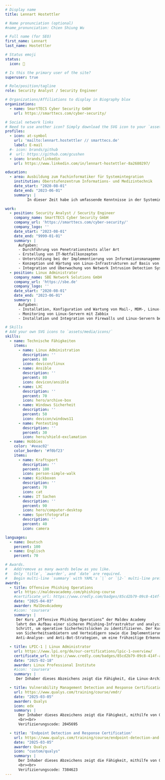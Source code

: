```yaml
---
# Display name
title: Lennart Hostettler

# Name pronunciation (optional)
#name_pronunciation: Chien Shiung Wu

# Full name (for SEO)
first_name: Lennart
last_name: Hostettler

# Status emoji
status:
  icon: 🔐

# Is this the primary user of the site?
superuser: true

# Role/position/tagline
role: Security Analyst / Security Engineer

# Organizations/Affiliations to display in Biography blox
organizations:
  - name: SmartTECS Cyber Security GmbH
    url: https://smarttecs.com/cyber-security/

# Social network links
# Need to use another icon? Simply download the SVG icon to your `assets/media/icons/` folder.
profiles:
  - icon: at-symbol
    url: 'mailto:lennart.hostettler // smarttecs.de'
    label: E-mail
  #- icon: brands/github
  #  url: https://github.com/gcushen
  - icon: brands/linkedin
    url: https://www.linkedin.com/in/lennart-hostettler-8a2680297/

education:
  - area: Ausbildung zum Fachinformatiker für Systemintegration
    institution: Oberstufenzentrum Informations- und Medizintechnik
    date_start: "2020-08-01"
    date_end: "2023-06-01"
    summary: |
          In dieser Zeit habe ich umfassende Kenntnisse in der Systemintegration erworben, insbesondere in den Bereichen Netzwerkadministration, Betriebssysteme und IT-Sicherheit. Dabei konnte ich praktische Erfahrungen in der Installation und Wartung von Servern sowie in der Konfiguration von Arbeitsplätzen sammeln. Meine Aufgaben umfassten zudem die Analyse, Planung und Implementierung von IT-Systemen, die Fehlersuche und -behebung sowie die Dokumentation sämtlicher Systemumgebungen.

work:
  - position: Security Analyst / Security Engineer
    company_name: SmartTECS Cyber Security GmbH
    company_url: 'https://smarttecs.com/cyber-security/'
    company_logo: ''
    date_start: "2023-08-01"
    date_end: "9999-01-01"
    summary: |
      Aufgaben:
      - Durchführung von Penetrationstests aller Art
      - Erstellung von IT-Notfallkonzepten
      - Unterstützung bei der Implementierung von Informationsmanagementsystemen gemäß ISO 27001
      - Konzeption und Härtung von Linux-Infrastrukturen auf Basis von RHEL und Debian
      - Integration und Überwachung von Network Intrusion Detection Systemen (NIDS, AIDS, HIDS)
  - position: Linux Administrator
    company_name: SBE Network Solutions GmbH
    company_url: 'https://sbe.de'
    company_logo: ''
    date_start: "2020-08-01"
    date_end: "2023-06-01"
    summary: |
      Aufgaben:
      - Installation, Konfiguration und Wartung von Mail-, MDM-, Linux-Servern
      - Monitoring von Linux-Servern mit Zabbix
      - Installation und Integration von Firewalls und Linux-Servern beim Kunden im Außendienst

# Skills
# Add your own SVG icons to `assets/media/icons/`
skills:
  - name: Technische Fähigkeiten
    items:
      - name: Linux Administration
        description: ''
        percent: 80
        icon: devicon/linux
      - name: Ansible
        description: ''
        percent: 80
        icon: devicon/ansible
      - name: LXC
        description: ''
        percent: 70
        icon: hero/archive-box
      - name: Windows Sicherheit
        description: ''
        percent: 50
        icon: devicon/windows11
      - name: Pentesting
        description: ''
        percent: 30
        icon: hero/shield-exclamation
  - name: Hobbies
    color: '#eeac02'
    color_border: '#f0bf23'
    items:
      - name: Kraftsport
        description: ''
        percent: 100
        icon: person-simple-walk
      - name: Kickboxen
        description: ''
        percent: 70
        icon: cat
      - name: IT Sachen
        description: ''
        percent: 90
        icon: hero/computer-desktop
      - name: Sportfotografie
        description: ''
        percent: 40
        icon: camera

languages:
  - name: Deutsch
    percent: 100
  - name: Englisch
    percent: 70

# Awards.
#   Add/remove as many awards below as you like.
#   Only `title`, `awarder`, and `date` are required.
#   Begin multi-line `summary` with YAML's `|` or `|2-` multi-line prefix and indent 2 spaces below.
awards:
  - title: Offensive Phishing Operations
    url: https://maldevacademy.com/phishing-course
    #certificate_url: https://www.credly.com/badges/85cd2b79-09c8-414f-a6aa-c3d793fbdc2a
    date: "2025-04-03"
    awarder: MalDevAcademy
    #icon: 'coursera'
    summary: |
     Der Kurs „Offensive Phishing Operations“ der Maldev Academy 
     lehrt den Aufbau einer sicheren Phishing-Infrastruktur und analysiert jeden 
     Schritt, um operative Sicherheitslücken zu identifizieren. Der Kurs behandelt die Erkennungsmethoden
     von Sicherheitsanbietern und Verteidigern sowie die Implementierung von
     Anti-Analyse- und Anti-Bot-Strategien, um eine frühzeitige Erkennung der eigenen Kampagne zu vermeiden.

  - title: LPIC-1 | Linux Administrator
    url: https://www.lpi.org/de/our-certifications/lpic-1-overview/
    certificate_url: https://www.credly.com/badges/85cd2b79-09c8-414f-a6aa-c3d793fbdc2a
    date: "2025-02-18"
    awarder: Linux Professional Institute
    #icon: 'coursera'
    summary: |
     Der Inhaber dieses Abzeichens zeigt die Fähigkeit, die Linux-Architektur zu verstehen, ein Linux-System zu installieren und zu warten (einschließlich X11 und Netzwerkeinrichtung), die Kommandozeile mit gängigen GNU- und Unix-Befehlen zu verwenden, Dateien, Berechtigungen und Systemsicherheit zu verwalten und grundlegende Wartungsaufgaben wie Benutzerunterstützung, Backups und Systemneustart durchzuführen.

  - title: Vulnerability Management Detection and Response Certification
    url: https://www.qualys.com/training/course/vmdr/
    date: "2025-03-05"
    awarder: Qualys
    icon: edx
    summary: |
      Der Inhaber dieses Abzeichens zeigt die Fähigkeit, mithilfe von Qualys-VMDR (Vulnerability Management, Detection and Response) Schwachstellen in IT-Umgebungen automatisiert zu erkennen, ihren Schweregrad zu beurteilen, angemessene Gegenmaßnahmen zu planen und umzusetzen sowie Berichte zu erstellen und Compliance-Anforderungen zu berücksichtigen.
      <br><br>
      Verifizierungscode: 2045695

  - title: 'Endpoint Detection and Response Certification'
    url: https://www.qualys.com/training/course/endpoint-detection-and-response/
    date: "2025-03-05"
    awarder: Qualys
    icon: "custom/qualys"
    summary: |
      Der Inhaber dieses Abzeichens zeigt die Fähigkeit, mithilfe von Qualys Endpoint Detection and Response (EDR) Endpunkte kontinuierlich zu überwachen, potenzielle Bedrohungen zu erkennen, geeignete Gegenmaßnahmen einzuleiten sowie Sicherheitsvorfälle zu untersuchen und zu berichten, um eine ganzheitliche Absicherung der IT-Umgebung sicherzustellen.
      <br><br>
      Verifizierungscode: 7384623
---
```


